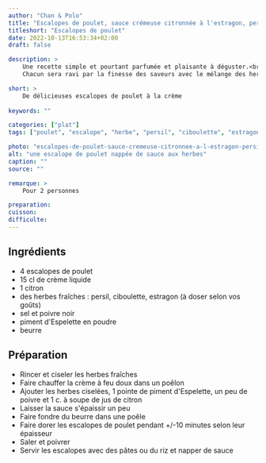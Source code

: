 ```yaml
---
author: "Chan & Polo"
title: "Escalopes de poulet, sauce crémeuse citronnée à l'estragon, persil et ciboulette"
titleshort: "Escalopes de poulet"
date: 2022-10-13T16:53:34+02:00
draft: false

description: >
    Une recette simple et pourtant parfumée et plaisante à déguster.<br>
    Chacun sera ravi par la finesse des saveurs avec le mélange des herbes fraîches.

short: >
    De délicieuses escalopes de poulet à la crème
    
keywords: ""

categories: ["plat"]
tags: ["poulet", "escalope", "herbe", "persil", "ciboulette", "estragon", "piment", "espelette", "citron", "crème"]

photo: "escalopes-de-poulet-sauce-cremeuse-citronnee-a-l-estragon-persil-et-ciboulette.jpg"
alt: "une escalope de poulet nappée de sauce aux herbes"
caption: ""
source: ""

remarque: >
    Pour 2 personnes

preparation: 
cuisson: 
difficulte:
---
```



## Ingrédients
- 4 escalopes de poulet
- 15 cl de crème liquide
- 1 citron
- des herbes fraîches : persil, ciboulette, estragon (à doser selon vos goûts)
- sel et poivre noir
- piment d'Espelette en poudre
- beurre
## Préparation
- Rincer et ciseler les herbes fraîches
- Faire chauffer la crème à feu doux dans un poêlon
- Ajouter les herbes ciselées, 1 pointe de piment d'Espelette, un peu de poivre et 1 c. à soupe de jus de citron
- Laisser la sauce s'épaissir un peu
- Faire fondre du beurre dans une poêle
- Faire dorer les escalopes de poulet pendant +/-10 minutes selon leur épaisseur
- Saler et poivrer
- Servir les escalopes avec des pâtes ou du riz et napper de sauce